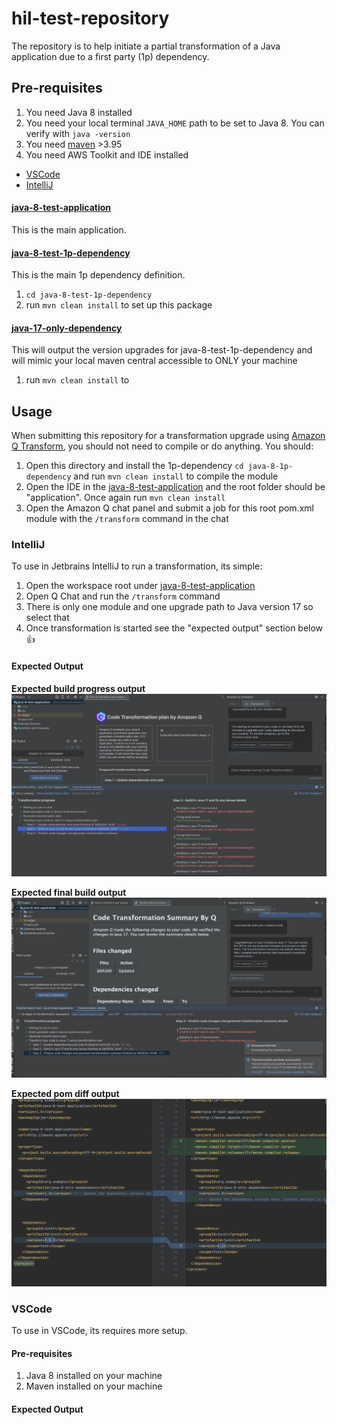 # hil-test-repository

The repository is to help initiate a partial transformation of a Java application due to a first party (1p) dependency.

## Pre-requisites

1. You need Java 8 installed
2. You need your local terminal `JAVA_HOME` path to be set to Java 8. You can verify with `java -version`
3. You need [maven](https://maven.apache.org/) >3.95
4. You need AWS Toolkit and IDE installed
- [VSCode](https://aws.amazon.com/visualstudiocode/)
- [IntelliJ](https://docs.aws.amazon.com/toolkit-for-jetbrains/latest/userguide/welcome.html)

#### [java-8-test-application](./java-8-test-application/)

This is the main application.

#### [java-8-test-1p-dependency](./java-8-test-1p-dependency/)

This is the main 1p dependency definition.

1. `cd java-8-test-1p-dependency`
2. run `mvn clean install` to set up this package

#### [java-17-only-dependency](./java-17-only-dependency/)

This will output the version upgrades for java-8-test-1p-dependency and will mimic your local maven central accessible to ONLY your machine

1. run `mvn clean install` to 

## Usage

When submitting this repository for a transformation upgrade using [Amazon Q Transform](https://docs.aws.amazon.com/amazonq/latest/qdeveloper-ug/code-transformation.html), you should not need to compile or do anything. You should:

1. Open this directory and install the 1p-dependency `cd java-8-1p-dependency` and run `mvn clean install` to compile the module
2. Open the IDE in the [java-8-test-application](./java-8-test-application/) and the root folder should be "application". Once again run `mvn clean install`
3. Open the Amazon Q chat panel and submit a job for this root pom.xml module with the `/transform` command in the chat

### IntelliJ

To use in Jetbrains IntelliJ to run a transformation, its simple:
1. Open the workspace root under [java-8-test-application](./java-8-test-application/)
2. Open Q Chat and run the `/transform` command
3. There is only one module and one upgrade path to Java version 17 so select that
4. Once transformation is started see the "expected output" section below 👍

#### Expected Output

**Expected build progress output**
![](./media/intellij-step-progress-output.png)

**Expected final build output**
![](./media/intellij-final-build-output.png)

**Expected pom diff output**
![](./media/intellij-pom-diff-output.png)

### VSCode

To use in VSCode, its requires more setup.

#### Pre-requisites
1. Java 8 installed on your machine
2. Maven installed on your machine

#### Expected Output
